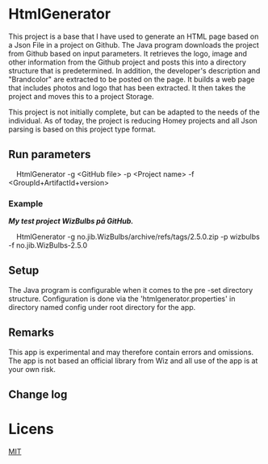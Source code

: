 # HtmlGenerator

This project is a base that I have used to generate an HTML page based on a Json File in a project on Github. The Java program downloads the project from Github based on input parameters. It retrieves the logo, image and other information from the Github project and posts this into a directory structure that is predetermined. In addition, the developer's description and "Brandcolor" are extracted to be posted on the page. It builds a web page that includes photos and logo that has been extracted. It then takes the project and moves this to a project Storage.

This project is not initially complete, but can be adapted to the needs of the individual. As of today, the project is reducing Homey projects and all Json parsing is based on this project type format.
## Run parameters

&nbsp;&nbsp;&nbsp;&nbsp;HtmlGenerator -g <GitHub file\> -p <Project name\> -f <GroupId+ArtifactId+version\>

### Example

***My test project WizBulbs på GitHub.***

&nbsp;&nbsp;&nbsp;&nbsp;HtmlGenerator -g no.jib.WizBulbs/archive/refs/tags/2.5.0.zip -p wizbulbs -f no.jib.WizBulbs-2.5.0

## Setup
The Java program is configurable when it comes to the pre -set directory structure. Configuration is done via the 'htmlgenerator.properties' in directory named config under root directory for the app.


## Remarks
This app is experimental and may therefore contain errors and omissions. The app is not based an official library from Wiz and all use of the app is at your own risk.

## Change log



# Licens
[MIT](GitHub.com)

